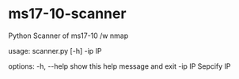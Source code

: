 # ms17-10-scanner
Python Scanner of ms17-10 /w nmap

usage: scanner.py [-h] -ip IP

options:
  -h, --help  show this help message and exit
  -ip IP      Sepcify IP

